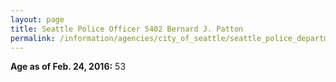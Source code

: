 ```yaml
---
layout: page
title: Seattle Police Officer 5402 Bernard J. Patton
permalink: /information/agencies/city_of_seattle/seattle_police_department/copbook/5402/
---
```


**Age as of Feb. 24, 2016:** 53
